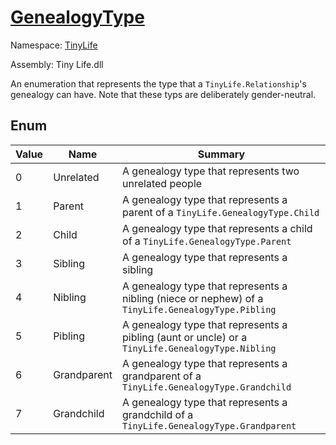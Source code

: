 # [GenealogyType](./GenealogyType.md)
Namespace: [TinyLife]()

Assembly: Tiny Life.dll


An enumeration that represents the type that a `TinyLife.Relationship`'s genealogy can have.  Note that these typs are deliberately gender-neutral.

##	Enum

| Value | Name | Summary | 
| --- | --- | --- | 
| 0 | Unrelated | A genealogy type that represents two unrelated people | 
| 1 | Parent | A genealogy type that represents a parent of a `TinyLife.GenealogyType.Child` | 
| 2 | Child | A genealogy type that represents a child of a `TinyLife.GenealogyType.Parent` | 
| 3 | Sibling | A genealogy type that represents a sibling | 
| 4 | Nibling | A genealogy type that represents a nibling (niece or nephew) of a `TinyLife.GenealogyType.Pibling` | 
| 5 | Pibling | A genealogy type that represents a pibling (aunt or uncle) or a `TinyLife.GenealogyType.Nibling` | 
| 6 | Grandparent | A genealogy type that represents a grandparent of a `TinyLife.GenealogyType.Grandchild` | 
| 7 | Grandchild | A genealogy type that represents a grandchild of a `TinyLife.GenealogyType.Grandparent` | 


